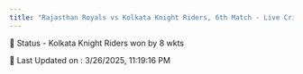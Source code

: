 ```yaml
---
title: "Rajasthan Royals vs Kolkata Knight Riders, 6th Match - Live Cricket Score"
---
```


📑 Status - Kolkata Knight Riders won by 8 wkts

📝 Last Updated on : 3/26/2025, 11:19:16 PM  

